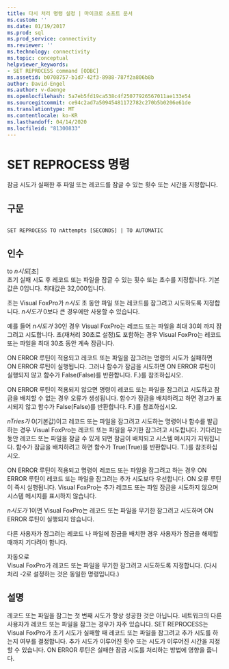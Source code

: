 ```yaml
---
title: 다시 처리 명령 설정 | 마이크로 소프트 문서
ms.custom: ''
ms.date: 01/19/2017
ms.prod: sql
ms.prod_service: connectivity
ms.reviewer: ''
ms.technology: connectivity
ms.topic: conceptual
helpviewer_keywords:
- SET REPROCESS command [ODBC]
ms.assetid: b0708757-b1d7-42f3-8988-787f2a806b8b
author: David-Engel
ms.author: v-daenge
ms.openlocfilehash: 5a7eb5fd19ca538c4f25077926567011ae133e54
ms.sourcegitcommit: ce94c2ad7a50945481172782c270b5b0206e61de
ms.translationtype: MT
ms.contentlocale: ko-KR
ms.lasthandoff: 04/14/2020
ms.locfileid: "81300833"
---
```

# <a name="set-reprocess-command"></a>SET REPROCESS 명령
잠금 시도가 실패한 후 파일 또는 레코드를 잠글 수 있는 횟수 또는 시간을 지정합니다.  
  
## <a name="syntax"></a>구문  
  
```  
  
SET REPROCESS TO nAttempts [SECONDS] | TO AUTOMATIC  
```  
  
## <a name="arguments"></a>인수  
 to *n시도*[초]  
 초기 실패 시도 후 레코드 또는 파일을 잠글 수 있는 횟수 또는 초수를 지정합니다. 기본값은 0입니다. 최대값은 32,000입니다.  
  
 초는 Visual FoxPro가 *n시도* 초 동안 파일 또는 레코드를 잠그려고 시도하도록 지정합니다. *n시도가* 0보다 큰 경우에만 사용할 수 있습니다.  
  
 예를 들어 *n시도가* 30인 경우 Visual FoxPro는 레코드 또는 파일을 최대 30회 까지 잠그려고 시도합니다. 초(재처리 30초로 설정)도 포함하는 경우 Visual FoxPro는 레코드 또는 파일을 최대 30초 동안 계속 잠급니다.  
  
 ON ERROR 루틴이 적용되고 레코드 또는 파일을 잠그려는 명령의 시도가 실패하면 ON ERROR 루틴이 실행됩니다. 그러나 함수가 잠금을 시도하면 ON ERROR 루틴이 실행되지 않고 함수가 False(False)를 반환합니다. F.)를 참조하십시오.  
  
 ON ERROR 루틴이 적용되지 않으면 명령이 레코드 또는 파일을 잠그려고 시도하고 잠금을 배치할 수 없는 경우 오류가 생성됩니다. 함수가 잠금을 배치하려고 하면 경고가 표시되지 않고 함수가 False(False)를 반환합니다. F.)를 참조하십시오.  
  
 *nTries가* 0(기본값)이고 레코드 또는 파일을 잠그려고 시도하는 명령이나 함수를 발급하는 경우 Visual FoxPro는 레코드 또는 파일을 무기한 잠그려고 시도합니다. 기다리는 동안 레코드 또는 파일을 잠글 수 있게 되면 잠금이 배치되고 시스템 메시지가 지워집니다. 함수가 잠금을 배치하려고 하면 함수가 True(True)를 반환합니다. T.)를 참조하십시오.  
  
 ON ERROR 루틴이 적용되고 명령이 레코드 또는 파일을 잠그려고 하는 경우 ON ERROR 루틴이 레코드 또는 파일을 잠그려는 추가 시도보다 우선합니다. ON 오류 루틴이 즉시 실행됩니다. Visual FoxPro는 추가 레코드 또는 파일 잠금을 시도하지 않으며 시스템 메시지를 표시하지 않습니다.  
  
 *n시도가* 1이면 Visual FoxPro는 레코드 또는 파일을 무기한 잠그려고 시도하며 ON ERROR 루틴이 실행되지 않습니다.  
  
 다른 사용자가 잠그려는 레코드 나 파일에 잠금을 배치한 경우 사용자가 잠금을 해제할 때까지 기다려야 합니다.  
  
 자동으로  
 Visual FoxPro가 레코드 또는 파일을 무기한 잠그려고 시도하도록 지정합니다. (다시 처리 -2로 설정하는 것은 동일한 명령입니다.)  
  
## <a name="remarks"></a>설명  
 레코드 또는 파일을 잠그는 첫 번째 시도가 항상 성공한 것은 아닙니다. 네트워크의 다른 사용자가 레코드 또는 파일을 잠그는 경우가 자주 있습니다. SET REPROCESS는 Visual FoxPro가 초기 시도가 실패할 때 레코드 또는 파일을 잠그려고 추가 시도를 하는지 여부를 결정합니다. 추가 시도가 이루어진 횟수 또는 시도가 이루어진 시간을 지정할 수 있습니다. ON ERROR 루틴은 실패한 잠금 시도를 처리하는 방법에 영향을 줍니다.
